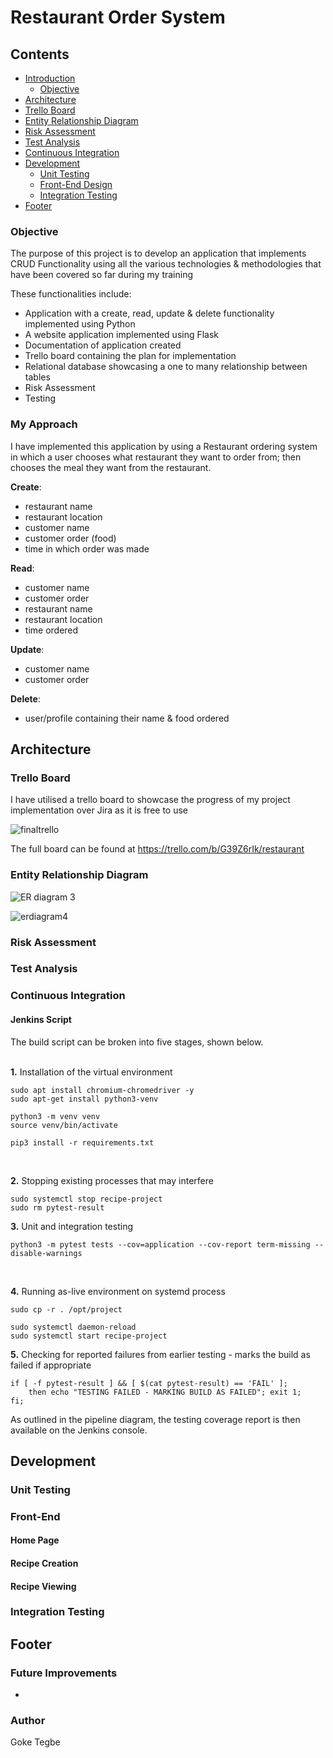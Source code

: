 # Restaurant Order System

## Contents

* [Introduction](#introduction) 
  * [Objective](#objective)
* [Architecture](#architecture)
* [Trello Board](#trello-board)
* [Entity Relationship Diagram](#entity-relationship-diagram)
* [Risk Assessment](#risk-assessment)
* [Test Analysis](#analysis-of-testing)
* [Continuous Integration](#continuous-integration)
* [Development](#development)
  * [Unit Testing](#unit-testing)
  * [Front-End Design](#front-end)
  * [Integration Testing](#integration-testing)
* [Footer](#footer)


### Objective
The purpose of this project is to develop an application that implements CRUD Functionality
using all the various technologies & methodologies that have been covered so far during my training

These functionalities include:
- Application with a create, read, update & delete functionality implemented using Python
- A website application implemented using Flask
- Documentation of application created
- Trello board containing the plan for implementation
- Relational database showcasing a one to many relationship between tables
- Risk Assessment
- Testing

 ### My Approach
 
 I have implemented this application by using a Restaurant ordering system in which a user chooses
 what restaurant they want to order from; then chooses the meal they want from the restaurant.
 
**Create**:
* restaurant name
* restaurant location
* customer name
* customer order (food)
* time in which order was made

**Read**:
* customer name
* customer order
* restaurant name
* restaurant location
* time ordered

**Update**:
* customer name
* customer order

**Delete**:
* user/profile containing their name & food ordered


## Architecture
### Trello Board
I have utilised a trello board to showcase the progress of my project implementation over Jira as it is free to use

![finaltrello](https://user-images.githubusercontent.com/48153566/118318508-659f7880-b4f1-11eb-8d24-2821b2381e80.png)

The full board can be found at https://trello.com/b/G39Z6rIk/restaurant



### Entity Relationship Diagram



![ER diagram 3](https://user-images.githubusercontent.com/48153566/118318743-b4e5a900-b4f1-11eb-9dbd-8b18c0b15956.png)

![erdiagram4](https://user-images.githubusercontent.com/48153566/118318793-c75fe280-b4f1-11eb-8e21-97f6cd7f0937.png)

### Risk Assessment


### Test Analysis



### Continuous Integration


#### Jenkins Script
The build script can be broken into five stages, shown below.  
<br/>

**1.** Installation of the virtual environment

```
sudo apt install chromium-chromedriver -y
sudo apt-get install python3-venv

python3 -m venv venv
source venv/bin/activate

pip3 install -r requirements.txt
```
<br/>

**2.** Stopping existing processes that may interfere

```
sudo systemctl stop recipe-project
sudo rm pytest-result
```

**3.** Unit and integration testing

```
python3 -m pytest tests --cov=application --cov-report term-missing --disable-warnings
```
<br/>

**4.** Running as-live environment on systemd process
```
sudo cp -r . /opt/project

sudo systemctl daemon-reload
sudo systemctl start recipe-project
```

**5.** Checking for reported failures from earlier testing - marks the build as failed if appropriate
```
if [ -f pytest-result ] && [ $(cat pytest-result) == 'FAIL' ]; 
	then echo "TESTING FAILED - MARKING BUILD AS FAILED"; exit 1;
fi;
```

As outlined in the pipeline diagram, the testing coverage report is then available on the Jenkins console.

## Development
### Unit Testing


### Front-End
#### Home Page


#### Recipe Creation


#### Recipe Viewing


### Integration Testing


## Footer
### Future Improvements
* 
### Author
Goke Tegbe

 
